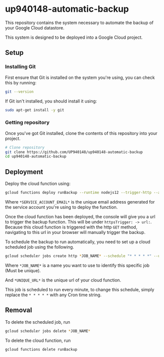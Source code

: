 # up940148-automatic-backup

This repository contains the system necessary to automate the backup of your Google Cloud datastore.

This system is designed to be deployed into a Google Cloud project.

## Setup

### Installing Git

First ensure that Git is installed on the system you're using, you can check this by running:

```sh
git --version
```

If Git isn't installed, you should install it using:

```sh
sudo apt-get install -y git
```

### Getting repository

Once you've got Git installed, clone the contents of this repository into your project.

```sh
# Clone repository
git clone https://github.com/UP940148/up940148-automatic-backup
cd up940148-automatic-backup
```

## Deployment

Deploy the cloud function using:

```sh
gcloud functions deploy runBackup --runtime nodejs12 --trigger-http --allow-unauthenticated --service-account *SERVICE_ACCOUNT_EMAIL*
```

Where `*SERVICE_ACCOUNT_EMAIL*` is the unique email address generated for the service account you're using to deploy the function.

Once the cloud function has been deployed, the console will give you a url to trigger the backup function. This will be under `httpsTrigger: -> url:`. Because this cloud function is triggered with the http `GET` method, navigating to this url in your browser will manually trigger the backup.

To schedule the backup to run automatically, you need to set up a cloud scheduled job using the following.

```sh
gcloud scheduler jobs create http *JOB_NAME* --schedule "* * * * *" --uri *UNIQUE_URL* --http-method GET
```

Where `*JOB_NAME*` is a name you want to use to identify this specific job (Must be unique).

And `*UNIQUE_URL*` is the unique url of your cloud function.

This job is scheduled to run every minute, to change this schedule, simply replace the `* * * * *` with any Cron time string.

## Removal

To delete the scheduled job, run

```sh
gcloud scheduler jobs delete *JOB_NAME*
```

To delete the cloud function, run

```sh
gcloud functions delete runBackup
```
